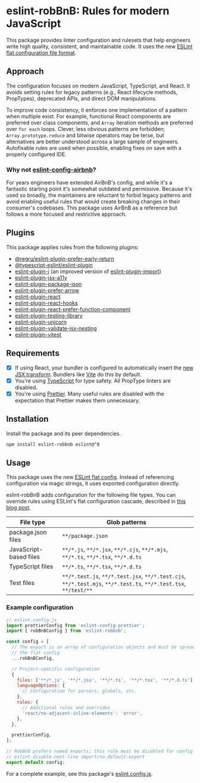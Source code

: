 # eslint-robBnB: Rules for modern JavaScript

This package provides linter configuration and rulesets that help engineers write high quality, consistent, and maintainable code. It uses the new [ESLint flat configuration file format](https://eslint.org/docs/latest/use/configure/configuration-files-new).

## Approach

The configuration focuses on modern JavaScript, TypeScript, and React. It avoids setting rules for legacy patterns (e.g., React lifecycle methods, PropTypes), deprecated APIs, and direct DOM manipulations.

To improve code consistency, it enforces one implementation of a pattern when multiple exist. For example, functional React components are preferred over class components, and `Array` iteration methods are preferred over `for each` loops. Clever, less obvious patterns are forbidden; `Array.prototype.reduce` and bitwise operators may be terse, but alternatives are better understood across a large sample of engineers. Autofixable rules are used when possible, enabling fixes on save with a properly configured IDE.

### Why not [eslint-config-airbnb](https://github.com/airbnb/javascript/tree/master/packages/eslint-config-airbnb)?

For years engineers have extended AirBnB's config, and while it's a fantastic starting point it's somewhat outdated and permissive. Because it's used so broadly, the maintainers are reluctant to forbid legacy patterns and avoid enabling useful rules that would create breaking changes in their consumer's codebases. This package uses AirBnB as a reference but follows a more focused and restrictive approach.

## Plugins

This package applies rules from the following plugins:

- [@regru/eslint-plugin-prefer-early-return](https://github.com/regru/eslint-plugin-prefer-early-return)
- [@typescript-eslint/eslint-plugin](https://github.com/typescript-eslint/typescript-eslint)
- [eslint-plugin-i](https://github.com/un-es/eslint-plugin-i) (an improved version of [eslint-plugin-import](https://github.com/import-js/eslint-plugin-import))
- [eslint-plugin-jsx-a11y](https://github.com/jsx-eslint/eslint-plugin-jsx-a11y)
- [eslint-plugin-package-json](https://github.com/zetlen/eslint-plugin-package-json)
- [eslint-plugin-prefer-arrow](https://github.com/TristonJ/eslint-plugin-prefer-arrow)
- [eslint-plugin-react](https://github.com/jsx-eslint/eslint-plugin-react)
- [eslint-plugin-react-hooks](https://www.npmjs.com/package/eslint-plugin-react-hooks)
- [eslint-plugin-react-prefer-function-component](https://github.com/tatethurston/eslint-plugin-react-prefer-function-component)
- [eslint-plugin-testing-library](https://github.com/testing-library/eslint-plugin-testing-library)
- [eslint-plugin-unicorn](https://github.com/sindresorhus/eslint-plugin-unicorn)
- [eslint-plugin-validate-jsx-nesting](https://github.com/MananTank/eslint-plugin-validate-jsx-nesting)
- [eslint-plugin-vitest](https://github.com/veritem/eslint-plugin-vitest)

## Requirements

- [x] If using React, your bundler is configured to automatically insert the [new JSX transform](https://legacy.reactjs.org/blog/2020/09/22/introducing-the-new-jsx-transform.html). Bundlers like [Vite](https://vitejs.dev/) do this by default.
- [x] You're using [TypeScript](typescriptlang.org/) for type safety. All PropType linters are disabled.
- [x] You're using [Prettier](https://prettier.io/). Many useful rules are disabled with the expectation that Prettier makes them unnecessary.

## Installation

Install the package and its peer dependencies.

```sh
npm install eslint-robbnb eslint@^8
```

## Usage

This package uses the new [ESLint flat config](https://eslint.org/docs/latest/use/configure/configuration-files-new). Instead of referencing configuration via magic strings, it uses exported configuration directly.

eslint-robBnB adds configuration for the following file types. You can override rules using ESLint's flat configuration cascade, described in [this blog post](https://eslint.org/blog/2022/08/new-config-system-part-2/#goodbye-extends%2C-hello-flat-cascade).

<!-- prettier-ignore -->
| File type |  Glob patterns |
| --- | --- |
| package.json files | `**/package.json` |
| JavaScript-based files | `**/*.js`, `**/*.jsx`, `**/*.cjs`, `**/*.mjs`, `**/*.ts`, `**/*.tsx`, `**/*.d.ts` |
| TypeScript files | `**/*.ts`, `**/*.tsx`, `**/*.d.ts` |
| Test files | `**/*.test.js`, `**/*.test.jsx`, `**/*.test.cjs`, `**/*.test.mjs`, `**/*.test.ts`, `**/*.test.tsx`, `**/test/**` |

### Example configuration

```js
// eslint.config.js
import prettierConfig from 'eslint-config-prettier';
import { robBnBConfig } from 'eslint-robbnb';

const config = [
  // The export is an array of configuration objects and must be spread into
  // the flat config
  ...robBnBConfig,

  // Project-specific configuration
  {
    files: ['**/*.js', '**/*.jsx', '**/*.ts', '**/*.tsx', '**/*.d.ts'],
    languageOptions: {
      // Configuration for parsers, globals, etc.
    },
    rules: {
      // Additional rules and overrides
      'react/no-adjacent-inline-elements': 'error',
    },
  },

  prettierConfig,
];

// RobBnB prefers named exports; this rule must be disabled for config files
// eslint-disable-next-line import/no-default-export
export default config;
```

For a complete example, see this package's [eslint.config.js](https://github.com/robwierzbowski/eslint-robBnB/blob/main/eslint.config.js).
